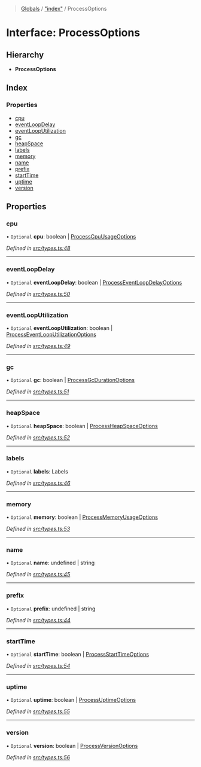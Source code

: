 > [Globals](undefined) / ["index"](../README.md) / ProcessOptions

# Interface: ProcessOptions

## Hierarchy

* **ProcessOptions**

## Index

### Properties

* [cpu](_index_.processoptions.md#cpu)
* [eventLoopDelay](_index_.processoptions.md#eventloopdelay)
* [eventLoopUtilization](_index_.processoptions.md#eventlooputilization)
* [gc](_index_.processoptions.md#gc)
* [heapSpace](_index_.processoptions.md#heapspace)
* [labels](_index_.processoptions.md#labels)
* [memory](_index_.processoptions.md#memory)
* [name](_index_.processoptions.md#name)
* [prefix](_index_.processoptions.md#prefix)
* [startTime](_index_.processoptions.md#starttime)
* [uptime](_index_.processoptions.md#uptime)
* [version](_index_.processoptions.md#version)

## Properties

### cpu

• `Optional` **cpu**: boolean \| [ProcessCpuUsageOptions](_index_.processcpuusageoptions.md)

*Defined in [src/types.ts:48](https://github.com/carvjs/metrics-process/blob/main/src/types.ts#L48)*

___

### eventLoopDelay

• `Optional` **eventLoopDelay**: boolean \| [ProcessEventLoopDelayOptions](_index_.processeventloopdelayoptions.md)

*Defined in [src/types.ts:50](https://github.com/carvjs/metrics-process/blob/main/src/types.ts#L50)*

___

### eventLoopUtilization

• `Optional` **eventLoopUtilization**: boolean \| [ProcessEventLoopUtilizationOptions](_index_.processeventlooputilizationoptions.md)

*Defined in [src/types.ts:49](https://github.com/carvjs/metrics-process/blob/main/src/types.ts#L49)*

___

### gc

• `Optional` **gc**: boolean \| [ProcessGcDurationOptions](_index_.processgcdurationoptions.md)

*Defined in [src/types.ts:51](https://github.com/carvjs/metrics-process/blob/main/src/types.ts#L51)*

___

### heapSpace

• `Optional` **heapSpace**: boolean \| [ProcessHeapSpaceOptions](_index_.processheapspaceoptions.md)

*Defined in [src/types.ts:52](https://github.com/carvjs/metrics-process/blob/main/src/types.ts#L52)*

___

### labels

• `Optional` **labels**: Labels

*Defined in [src/types.ts:46](https://github.com/carvjs/metrics-process/blob/main/src/types.ts#L46)*

___

### memory

• `Optional` **memory**: boolean \| [ProcessMemoryUsageOptions](_index_.processmemoryusageoptions.md)

*Defined in [src/types.ts:53](https://github.com/carvjs/metrics-process/blob/main/src/types.ts#L53)*

___

### name

• `Optional` **name**: undefined \| string

*Defined in [src/types.ts:45](https://github.com/carvjs/metrics-process/blob/main/src/types.ts#L45)*

___

### prefix

• `Optional` **prefix**: undefined \| string

*Defined in [src/types.ts:44](https://github.com/carvjs/metrics-process/blob/main/src/types.ts#L44)*

___

### startTime

• `Optional` **startTime**: boolean \| [ProcessStartTimeOptions](_index_.processstarttimeoptions.md)

*Defined in [src/types.ts:54](https://github.com/carvjs/metrics-process/blob/main/src/types.ts#L54)*

___

### uptime

• `Optional` **uptime**: boolean \| [ProcessUptimeOptions](_index_.processuptimeoptions.md)

*Defined in [src/types.ts:55](https://github.com/carvjs/metrics-process/blob/main/src/types.ts#L55)*

___

### version

• `Optional` **version**: boolean \| [ProcessVersionOptions](_index_.processversionoptions.md)

*Defined in [src/types.ts:56](https://github.com/carvjs/metrics-process/blob/main/src/types.ts#L56)*
